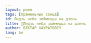```yaml
---
layout: poem
tags: [Праменьчык сонца]
id: Ледзь неба зоймецца на дзень
title: 🚧Ледзь неба зоймецца на дзень
author: ВІКТАР ХАЎРАТОВІЧ
lang: be
---
```



